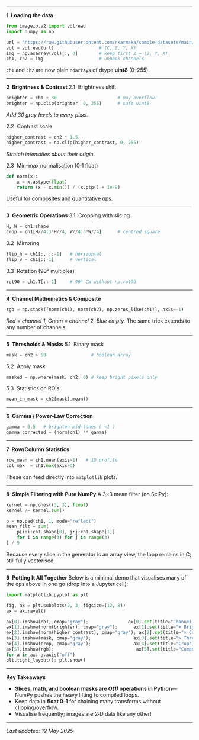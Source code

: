 
---

**1  Loading the data**
```python
from imageio.v2 import volread
import numpy as np

url = "https://raw.githubusercontent.com/rkarmaka/sample-datasets/main/cells/cells_1.tif"
vol = volread(url)                 # (C, Z, Y, X)
img = np.asarray(vol)[:, 0]        # keep first Z → (2, Y, X)
ch1, ch2 = img                     # unpack channels
```
`ch1` and `ch2` are now plain `ndarray`s of dtype **uint8** (0–255).

---

**2  Brightness & Contrast**
2.1  Brightness shift

```python
brighter = ch1 + 30                       # may overflow!
brighter = np.clip(brighter, 0, 255)      # safe uint8
```
*Add 30 gray‑levels to every pixel.*

2.2  Contrast scale
```python
higher_contrast = ch2 * 1.5
higher_contrast = np.clip(higher_contrast, 0, 255)
```
*Stretch intensities about their origin.*

2.3  Min–max normalisation (0‑1 float)
```python
def norm(x):
    x = x.astype(float)
    return (x - x.min()) / (x.ptp() + 1e-9)
```
Useful for composites and quantitative ops.

---

**3  Geometric Operations**
3.1  Cropping with slicing
```python
H, W = ch1.shape
crop = ch1[H//4:3*H//4, W//4:3*W//4]      # centred square
```
3.2  Mirroring
```python
flip_h = ch1[:, ::-1]   # horizontal
flip_v = ch1[::-1]      # vertical
```
3.3  Rotation (90° multiples)
```python
rot90 = ch1.T[::-1]     # 90° CW without np.rot90
```

---

**4  Channel Mathematics & Composite**
```python
rgb = np.stack([norm(ch1), norm(ch2), np.zeros_like(ch1)], axis=-1)
```
*Red = channel 1, Green = channel 2, Blue empty.*  The same trick extends to any number of channels.

---

**5  Thresholds & Masks**
5.1  Binary mask
```python
mask = ch2 > 50                 # boolean array
```
5.2  Apply mask
```python
masked = np.where(mask, ch2, 0) # keep bright pixels only
```
5.3  Statistics on ROIs
```python
mean_in_mask = ch2[mask].mean()
```

---

**6  Gamma / Power‑Law Correction**
```python
gamma = 0.5   # brighten mid‑tones ( <1 )
gamma_corrected = (norm(ch1) ** gamma)
```

---

**7  Row/Column Statistics**
```python
row_mean = ch1.mean(axis=1)   # 1D profile
col_max  = ch1.max(axis=0)
```
These can feed directly into `matplotlib` plots.

---

**8  Simple Filtering with Pure NumPy**
A 3×3 mean filter (no SciPy):
```python
kernel = np.ones((3, 3), float)
kernel /= kernel.sum()

p = np.pad(ch1, 1, mode="reflect")
mean_filt = sum(
    p[i:i+ch1.shape[0], j:j+ch1.shape[1]]
    for i in range(3) for j in range(3)
) / 9
```
Because every slice in the generator is an array view, the loop remains in C; still fully vectorised.

---

**9  Putting It All Together**
Below is a minimal demo that visualises many of the ops above in one go (drop into a Jupyter cell):
```python
import matplotlib.pyplot as plt

fig, ax = plt.subplots(2, 3, figsize=(12, 8))
ax = ax.ravel()

ax[0].imshow(ch1, cmap="gray");               ax[0].set(title="Channel 1")
ax[1].imshow(norm(brighter), cmap="gray");      ax[1].set(title="+ Brightness")
ax[2].imshow(norm(higher_contrast), cmap="gray"); ax[2].set(title="× Contrast")
ax[3].imshow(mask, cmap="gray");                ax[3].set(title="> Thresh")
ax[4].imshow(crop, cmap="gray");                ax[4].set(title="Crop")
ax[5].imshow(rgb);                               ax[5].set(title="Composite")
for a in ax: a.axis("off")
plt.tight_layout(); plt.show()
```
---

**Key Takeaways**
* **Slices, math, and boolean masks are *O(1)* operations in Python**—NumPy pushes the heavy lifting to compiled loops.
* Keep data in **float 0‑1** for chaining many transforms without clipping/overflow.
* Visualise frequently; images are 2‑D data like any other!

---

*Last updated: 12 May 2025*
